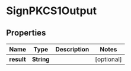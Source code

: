 

# SignPKCS1Output


## Properties

Name | Type | Description | Notes
------------ | ------------- | ------------- | -------------
**result** | **String** |  |  [optional]



